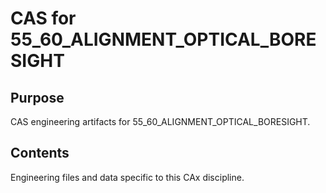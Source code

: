 # CAS for 55_60_ALIGNMENT_OPTICAL_BORESIGHT

## Purpose
CAS engineering artifacts for 55_60_ALIGNMENT_OPTICAL_BORESIGHT.

## Contents
Engineering files and data specific to this CAx discipline.
